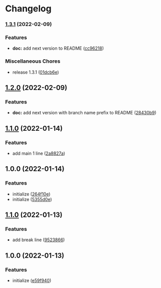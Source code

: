 # Changelog

### [1.3.1](https://github.com/htsh-tsyk/releasetest/compare/v1.1.0...v1.3.1) (2022-02-09)


### Features

* **doc:** add next version to README ([cc96218](https://github.com/htsh-tsyk/releasetest/commit/cc962182d5e98cca89bd2bbebe14b75b65cbe6e1))


### Miscellaneous Chores

* release 1.3.1 ([01dcb6e](https://github.com/htsh-tsyk/releasetest/commit/01dcb6e128f6cce57178aa19f8a2951ee53d1a1a))

## [1.2.0](https://github.com/htsh-tsyk/releasetest/compare/v1.1.0...v1.2.0) (2022-02-09)


### Features

* **doc:** add next version with branch name prefix to README ([28430b9](https://github.com/htsh-tsyk/releasetest/commit/28430b9318082f5d858a1e39230aee79d00ae340))

## [1.1.0](https://github.com/htsh-tsyk/releasetest/compare/v1.0.0...v1.1.0) (2022-01-14)


### Features

* add main 1 line ([2a8827a](https://github.com/htsh-tsyk/releasetest/commit/2a8827a76ab1b7aa33f5d060f93a755d136c1464))

## 1.0.0 (2022-01-14)


### Features

* initialize ([264f10e](https://github.com/htsh-tsyk/releasetest/commit/264f10eb383db86dd333819a98fab6b84fe9b674))
* initialize ([5355d0e](https://github.com/htsh-tsyk/releasetest/commit/5355d0ebcbca675884ac38eaaf49c10a449e6853))

## [1.1.0](https://github.com/htsh-tsyk/releasetest/compare/v1.0.0...v1.1.0) (2022-01-13)


### Features

* add break line ([9523866](https://github.com/htsh-tsyk/releasetest/commit/9523866d49c96948b5881612475afcf0b14d285a))

## 1.0.0 (2022-01-13)


### Features

* initialize ([e59f940](https://github.com/htsh-tsyk/releasetest/commit/e59f94073d03acc5d2d5ebc7fcf5a3232633c274))
